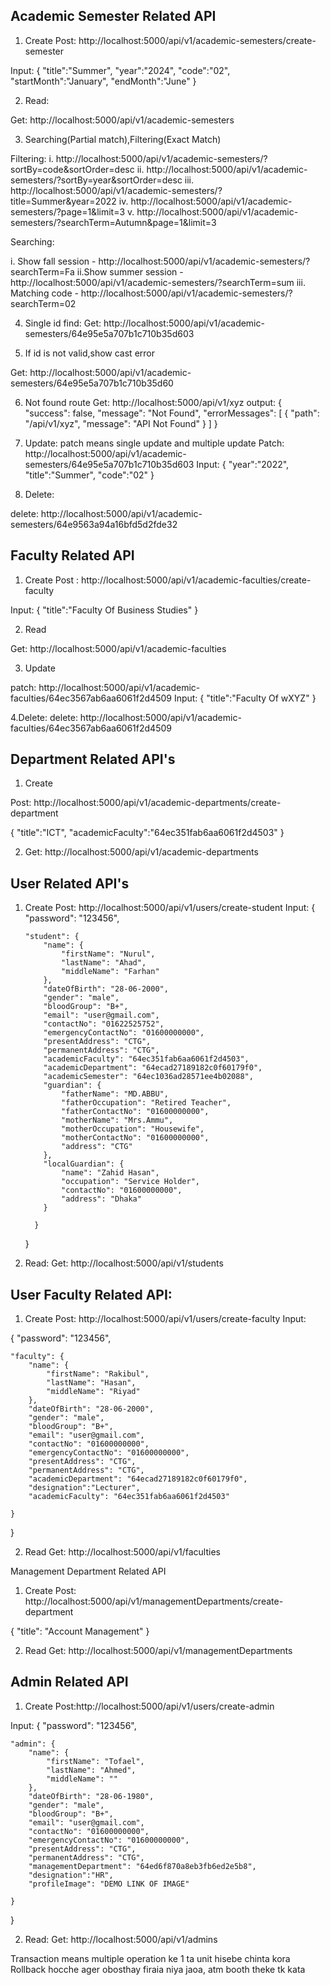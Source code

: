 <h2>Academic Semester Related API</h2>

1. Create
   Post: http://localhost:5000/api/v1/academic-semesters/create-semester

Input:
{
"title":"Summer",
"year":"2024",
"code":"02",
"startMonth":"January",
"endMonth":"June"
}

2. Read:

Get: http://localhost:5000/api/v1/academic-semesters

3. Searching(Partial match),Filtering(Exact Match)

Filtering:
i. http://localhost:5000/api/v1/academic-semesters/?sortBy=code&sortOrder=desc
ii. http://localhost:5000/api/v1/academic-semesters/?sortBy=year&sortOrder=desc
iii. http://localhost:5000/api/v1/academic-semesters/?title=Summer&year=2022
iv. http://localhost:5000/api/v1/academic-semesters/?page=1&limit=3
v. http://localhost:5000/api/v1/academic-semesters/?searchTerm=Autumn&page=1&limit=3

Searching:

i. Show fall session - http://localhost:5000/api/v1/academic-semesters/?searchTerm=Fa
ii.Show summer session - http://localhost:5000/api/v1/academic-semesters/?searchTerm=sum
iii. Matching code - http://localhost:5000/api/v1/academic-semesters/?searchTerm=02

4. Single id find:
   Get: http://localhost:5000/api/v1/academic-semesters/64e95e5a707b1c710b35d603

5. If id is not valid,show cast error

Get: http://localhost:5000/api/v1/academic-semesters/64e95e5a707b1c710b35d60

6. Not found route
   Get: http://localhost:5000/api/v1/xyz
   output:
   {
   "success": false,
   "message": "Not Found",
   "errorMessages": [
   {
   "path": "/api/v1/xyz",
   "message": "API Not Found"
   }
   ]
   }

7. Update:
   patch means single update and multiple update
   Patch: http://localhost:5000/api/v1/academic-semesters/64e95e5a707b1c710b35d603
   Input:
   {
   "year":"2022",
   "title":"Summer",
   "code":"02"
   }

8. Delete:

delete: http://localhost:5000/api/v1/academic-semesters/64e9563a94a16bfd5d2fde32

<h2>Faculty Related API</h2>

1. Create
   Post : http://localhost:5000/api/v1/academic-faculties/create-faculty

Input:
{
"title":"Faculty Of Business Studies"
}

2. Read

Get: http://localhost:5000/api/v1/academic-faculties

3. Update

patch: http://localhost:5000/api/v1/academic-faculties/64ec3567ab6aa6061f2d4509
Input:
{
"title":"Faculty Of wXYZ"
}

4.Delete:
delete: http://localhost:5000/api/v1/academic-faculties/64ec3567ab6aa6061f2d4509

<h2>Department Related API's</h2>

1. Create

Post: http://localhost:5000/api/v1/academic-departments/create-department

{
"title":"ICT",
"academicFaculty":"64ec351fab6aa6061f2d4503"
}

2. Get: http://localhost:5000/api/v1/academic-departments

<h2>User Related API's</h2>

1.  Create
    Post: http://localhost:5000/api/v1/users/create-student
    Input:
    {
    "password": "123456",

        "student": {
            "name": {
                "firstName": "Nurul",
                "lastName": "Ahad",
                "middleName": "Farhan"
            },
            "dateOfBirth": "28-06-2000",
            "gender": "male",
            "bloodGroup": "B+",
            "email": "user@gmail.com",
            "contactNo": "01622525752",
            "emergencyContactNo": "01600000000",
            "presentAddress": "CTG",
            "permanentAddress": "CTG",
            "academicFaculty": "64ec351fab6aa6061f2d4503",
            "academicDepartment": "64ecad27189182c0f60179f0",
            "academicSemester": "64ec1036ad28571ee4b02088",
            "guardian": {
                "fatherName": "MD.ABBU",
                "fatherOccupation": "Retired Teacher",
                "fatherContactNo": "01600000000",
                "motherName": "Mrs.Ammu",
                "motherOccupation": "Housewife",
                "motherContactNo": "01600000000",
                "address": "CTG"
            },
            "localGuardian": {
                "name": "Zahid Hasan",
                "occupation": "Service Holder",
                "contactNo": "01600000000",
                "address": "Dhaka"
            }

          }

    }

2.  Read:
    Get: http://localhost:5000/api/v1/students

<h2>User Faculty Related API:</h2>

1. Create
   Post: http://localhost:5000/api/v1/users/create-faculty
   Input:

{
"password": "123456",

    "faculty": {
        "name": {
            "firstName": "Rakibul",
            "lastName": "Hasan",
            "middleName": "Riyad"
        },
        "dateOfBirth": "28-06-2000",
        "gender": "male",
        "bloodGroup": "B+",
        "email": "user@gmail.com",
        "contactNo": "01600000000",
        "emergencyContactNo": "01600000000",
        "presentAddress": "CTG",
        "permanentAddress": "CTG",
        "academicDepartment": "64ecad27189182c0f60179f0",
        "designation":"Lecturer",
        "academicFaculty": "64ec351fab6aa6061f2d4503"

    }

}

2. Read
   Get: http://localhost:5000/api/v1/faculties

Management Department Related API

1. Create
   Post: http://localhost:5000/api/v1/managementDepartments/create-department

{
"title": "Account Management"
}

2. Read
   Get: http://localhost:5000/api/v1/managementDepartments

<h2>Admin Related API</h2>

1. Create
   Post:http://localhost:5000/api/v1/users/create-admin

Input:
{
"password": "123456",

    "admin": {
        "name": {
            "firstName": "Tofael",
            "lastName": "Ahmed",
            "middleName": ""
        },
        "dateOfBirth": "28-06-1980",
        "gender": "male",
        "bloodGroup": "B+",
        "email": "user@gmail.com",
        "contactNo": "01600000000",
        "emergencyContactNo": "01600000000",
        "presentAddress": "CTG",
        "permanentAddress": "CTG",
        "managementDepartment": "64ed6f870a8eb3fb6ed2e5b8",
        "designation":"HR",
        "profileImage": "DEMO LINK OF IMAGE"

    }

}

2. Read:
   Get: http://localhost:5000/api/v1/admins

Transaction means multiple operation ke 1 ta unit hisebe chinta kora
Rollback hocche ager obosthay firaia niya jaoa, atm booth theke tk kata
